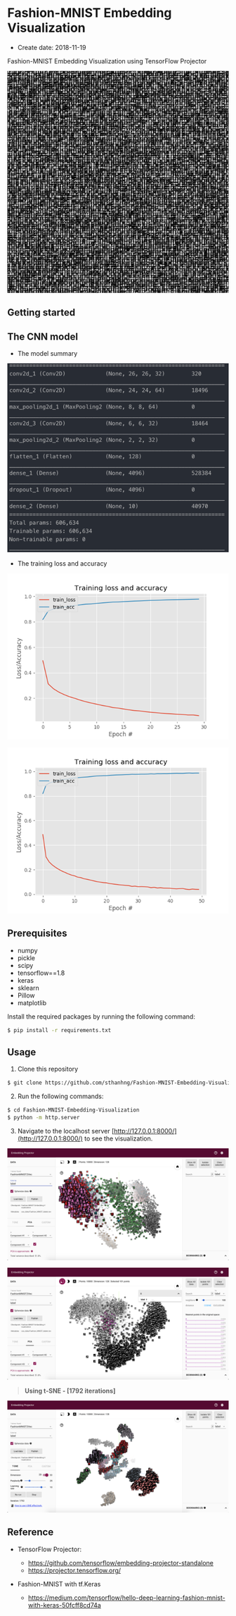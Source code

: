 # Fashion-MNIST Embedding Visualization

* Create date: 2018-11-19

Fashion-MNIST Embedding Visualization using TensorFlow Projector

![Imgur](oss_data/Fashion_MNIST_sprites.png)

## Getting started

## The CNN model

* The model summary

![Imgur](assets/model_summary.png)

* The training loss and accuracy

![Imgur](assets/fashion_mnist_30e_loss_acc.png)

![Imgur](assets/fashion_mnist_50e_loss_acc.png)

## Prerequisites

* numpy
* pickle
* scipy
* tensorflow==1.8
* keras
* sklearn
* Pillow
* matplotlib

Install the required packages by running the following command:

```bash
$ pip install -r requirements.txt
```

## Usage

1. Clone this repository

```bash
$ git clone https://github.com/sthanhng/Fashion-MNIST-Embedding-Visualization
```

2. Run the following commands:

```bash
$ cd Fashion-MNIST-Embedding-Visualization
$ python -m http.server
```

3. Navigate to the localhost server [http://127.0.0.1:8000/](http://127.0.0.1:8000/) to see the visualization.

![Imgur](assets/fashion_mnist_emb_visualization_color.png)

![Imgur](assets/fashion_mnist_emb_visualization.png)

> **Using t-SNE - [1792 iterations]**

![Imgur](assets/fashion_mnist_tsne.png)

## Reference

* TensorFlow Projector:

    + https://github.com/tensorflow/embedding-projector-standalone
    + https://projector.tensorflow.org/
    
* Fashion-MNIST with tf.Keras

    + https://medium.com/tensorflow/hello-deep-learning-fashion-mnist-with-keras-50fcff8cd74a



